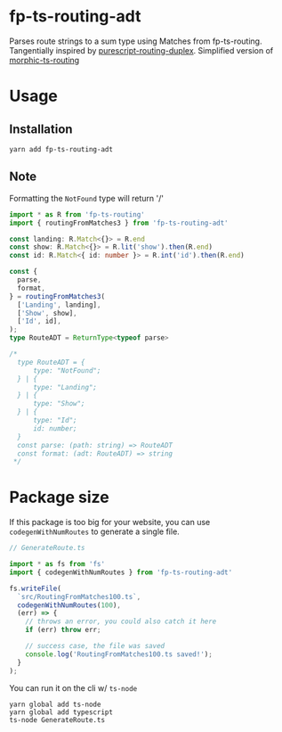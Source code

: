 # fp-ts-routing-adt

Parses route strings to a sum type using Matches from fp-ts-routing. Tangentially inspired by [purescript-routing-duplex](https://github.com/natefaubion/purescript-routing-duplex). Simplified version of [morphic-ts-routing](https://www.npmjs.com/package/morphic-ts-routing)

# Usage

## Installation

```
yarn add fp-ts-routing-adt
```

## Note

Formatting the `NotFound` type will return '/'

```ts
import * as R from 'fp-ts-routing'
import { routingFromMatches3 } from 'fp-ts-routing-adt'

const landing: R.Match<{}> = R.end
const show: R.Match<{}> = R.lit('show').then(R.end)
const id: R.Match<{ id: number }> = R.int('id').then(R.end)

const {
  parse,
  format,
} = routingFromMatches3(
  ['Landing', landing],
  ['Show', show],
  ['Id', id],
);
type RouteADT = ReturnType<typeof parse>

/*
  type RouteADT = {
      type: "NotFound";
  } | {
      type: "Landing";
  } | {
      type: "Show";
  } | {
      type: "Id";
      id: number;
  }
  const parse: (path: string) => RouteADT
  const format: (adt: RouteADT) => string
 */

```

# Package size

If this package is too big for your website, you can use `codegenWithNumRoutes` to generate a single file.

```ts
// GenerateRoute.ts

import * as fs from 'fs'
import { codegenWithNumRoutes } from 'fp-ts-routing-adt'

fs.writeFile(
  `src/RoutingFromMatches100.ts`,
  codegenWithNumRoutes(100),
  (err) => {
    // throws an error, you could also catch it here
    if (err) throw err;

    // success case, the file was saved
    console.log('RoutingFromMatches100.ts saved!');
  }
);
```

You can run it on the cli w/ `ts-node`

```
yarn global add ts-node
yarn global add typescript
ts-node GenerateRoute.ts
```